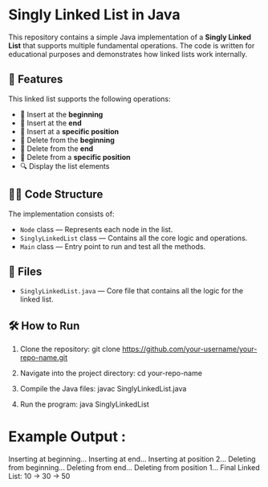 # Singly Linked List in Java

This repository contains a simple Java implementation of a **Singly Linked List** that supports multiple fundamental operations. The code is written for educational purposes and demonstrates how linked lists work internally.

## 🚀 Features

This linked list supports the following operations:

- 🔹 Insert at the **beginning**
- 🔹 Insert at the **end**
- 🔹 Insert at a **specific position**
- 🔸 Delete from the **beginning**
- 🔸 Delete from the **end**
- 🔸 Delete from a **specific position**
- 🔍 Display the list elements

## 🧑‍💻 Code Structure

The implementation consists of:

- `Node` class — Represents each node in the list.
- `SinglyLinkedList` class — Contains all the core logic and operations.
- `Main` class — Entry point to run and test all the methods.

## 📁 Files

- `SinglyLinkedList.java` — Core file that contains all the logic for the linked list.

## 🛠 How to Run

1. Clone the repository:
   git clone https://github.com/your-username/your-repo-name.git

2. Navigate into the project directory:
   cd your-repo-name

3. Compile the Java files:
   javac SinglyLinkedList.java

4. Run the program:
   java SinglyLinkedList


# Example Output :

Inserting at beginning...
Inserting at end...
Inserting at position 2...
Deleting from beginning...
Deleting from end...
Deleting from position 1...
Final Linked List: 10 -> 30 -> 50


   
